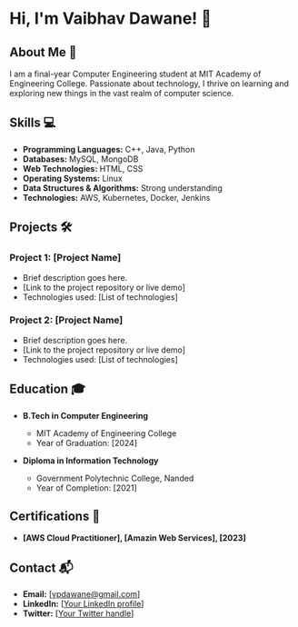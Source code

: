 # Hi, I'm Vaibhav Dawane! 👋

## About Me 🚀
I am a final-year Computer Engineering student at MIT Academy of Engineering College. Passionate about technology, I thrive on learning and exploring new things in the vast realm of computer science.

## Skills 💻
- **Programming Languages:** C++, Java, Python
- **Databases:** MySQL, MongoDB
- **Web Technologies:** HTML, CSS
- **Operating Systems:** Linux
- **Data Structures & Algorithms:** Strong understanding
- **Technologies:** AWS, Kubernetes, Docker, Jenkins

## Projects 🛠️
### Project 1: [Project Name]
- Brief description goes here.
- [Link to the project repository or live demo]
- Technologies used: [List of technologies]

### Project 2: [Project Name]
- Brief description goes here.
- [Link to the project repository or live demo]
- Technologies used: [List of technologies]

## Education 🎓
- **B.Tech in Computer Engineering**
  - MIT Academy of Engineering College
  - Year of Graduation: [2024]

- **Diploma in Information Technology**
  - Government Polytechnic College, Nanded
  - Year of Completion: [2021]

## Certifications 🏅
- **[AWS Cloud Practitioner], [Amazin Web Services], [2023]**

## Contact 📬
- **Email:** [vpdawane@gmail.com]
- **LinkedIn:** [[Your LinkedIn profile](https://www.linkedin.com/in/vaibhav-dawane-/)]
- **Twitter:** [[Your Twitter handle](https://twitter.com/vaibhav_dawane)]

